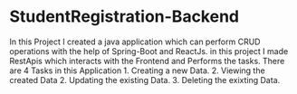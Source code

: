 # StudentRegistration-Backend
In this Project I created a java application which can perform CRUD operations with the help of Spring-Boot and ReactJs.
in this project I made RestApis which interacts with the Frontend and Performs the tasks.
There are 4 Tasks in this Application
    1. Creating a new Data.
    2. Viewing the created Data
    2. Updating the existing Data.
    3. Deleting the exixting Data.
